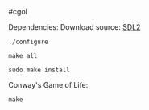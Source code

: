 #cgol

Dependencies:
Download source: [SDL2](https://www.libsdl.org/download-2.0.php)
```
./configure
```
```
make all
```
```
sudo make install
```

Conway's Game of Life:
```
make
```


